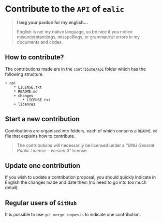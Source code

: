 Contribute to the `API` of `ealic`
==================================

> **I beg your pardon for my english...**
>
> English is not my native language, so be nice if you notice misunderstandings, misspellings, or grammatical errors in my documents and codes.


How to contribute?
------------------

The contributions made are in the `contribute/api` folder which has the following structure.

<!-- FOLDER STRUCT. AUTO - START -->

    + api
        * LICENSE.txt
        * README.md
        + changes
            * LICENSE.txt
        + licences

<!-- FOLDER STRUCT. AUTO - END -->


Start a new contribution
------------------------

Contributions are organised into folders, each of which contains a `README.md` file that explains how to contribute.


> The contributions will necessarily be licensed under a *"GNU General Public License - Version 3"* license.


Update one contribution
-----------------------

If you wish to update a contribution proposal, you should quickly indicate in English the changes made and date them (no need to go into too much detail).


Regular users of `GitHub`
------------------------

It is possible to use `git merge requests` to indicate one contribution.
